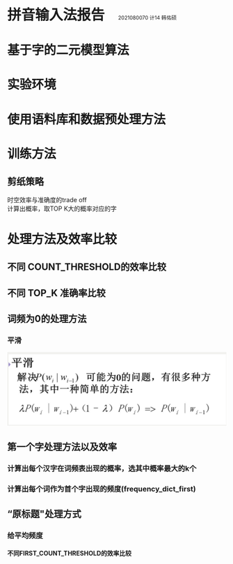 <font size = "6em" ><bold>**拼音输入法报告** &nbsp;&nbsp;</bold></font> <small>2021080070 计14 韩佑硕 </small> 


# **基于字的二元模型算法**


# **实验环境**


# **使用语料库和数据预处理方法**


# **训练方法**
## **剪纸策略**
时空效率与准确度的trade off  
计算出概率，取TOP K大的概率对应的字  

# **处理方法及效率比较**

## **不同 COUNT_THRESHOLD的效率比较**
## **不同 TOP_K 准确率比较**

## **词频为0的处理方法**

### **平滑**
![平滑——来源：课程](./images/2023-03-28-21-03-59.png)
## **第一个字处理方法以及效率**
### **计算出每个汉字在词频表出现的概率，选其中概率最大的k个**
### **计算出每个词作为首个字出现的频度(frequency_dict_first)**

## **“原标题"处理方式**
### **给平均频度**
#### **不同FIRST_COUNT_THRESHOLD的效率比较**


